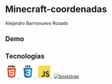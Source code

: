 # Minecraft-coordenadas

<!-- Una breve descripción del propósito y funcionalidades de la página web. -->

Alejandro Barrionuevo Rosado

<!-- ## Tabla de Contenidos

- [Demo](#demo)
- [Tecnologías](#tecnologías)
- [Uso](#uso) -->

## Demo

<!-- Aquí puedes incluir un enlace a la página web en vivo y/o capturas de pantalla. -->

<!-- - [Enlace a la Demo](url-de-la-pagina)
- ![Captura de pantalla](url-de-la-captura) -->

## Tecnologías

<p align="left"> <a href="https://www.w3.org/html/" target="_blank" rel="noreferrer"> <img src="https://raw.githubusercontent.com/devicons/devicon/master/icons/html5/html5-original-wordmark.svg" alt="html5" width="40" height="40"/> </a> &nbsp; <a href="https://www.w3schools.com/css/" target="_blank" rel="noreferrer"> <img src="https://raw.githubusercontent.com/devicons/devicon/master/icons/css3/css3-original-wordmark.svg" alt="css3" width="40" height="40"/> </a> &nbsp; <a href="https://developer.mozilla.org/en-US/docs/Web/JavaScript" target="_blank" rel="noreferrer"> <img src="https://raw.githubusercontent.com/devicons/devicon/master/icons/javascript/javascript-original.svg" alt="javascript" width="40" height="40"/> </a> &nbsp; <a href="https://getbootstrap.com" target="_blank" rel="noreferrer"> <img src="https://upload.wikimedia.org/wikipedia/commons/thumb/b/b2/Bootstrap_logo.svg/640px-Bootstrap_logo.svg.png" alt="bootstrap" width="50" height="40"/> </a> </p>

